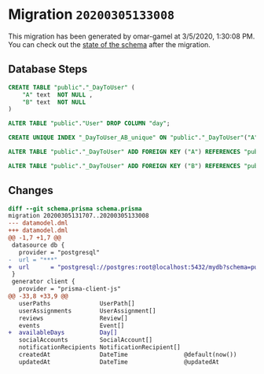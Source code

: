 # Migration `20200305133008`

This migration has been generated by omar-gamel at 3/5/2020, 1:30:08 PM.
You can check out the [state of the schema](./schema.prisma) after the migration.

## Database Steps

```sql
CREATE TABLE "public"."_DayToUser" (
    "A" text  NOT NULL ,
    "B" text  NOT NULL 
) 

ALTER TABLE "public"."User" DROP COLUMN "day";

CREATE UNIQUE INDEX "_DayToUser_AB_unique" ON "public"."_DayToUser"("A","B")

ALTER TABLE "public"."_DayToUser" ADD FOREIGN KEY ("A") REFERENCES "public"."Day"("id") ON DELETE CASCADE

ALTER TABLE "public"."_DayToUser" ADD FOREIGN KEY ("B") REFERENCES "public"."User"("id") ON DELETE CASCADE
```

## Changes

```diff
diff --git schema.prisma schema.prisma
migration 20200305131707..20200305133008
--- datamodel.dml
+++ datamodel.dml
@@ -1,7 +1,7 @@
 datasource db {
   provider = "postgresql"
-  url = "***"
+  url      = "postgresql://postgres:root@localhost:5432/mydb?schema=public"
 }
 generator client {
   provider = "prisma-client-js"
@@ -33,8 +33,9 @@
   userPaths              UserPath[]
   userAssignments        UserAssignment[]
   reviews                Review[]
   events                 Event[]
+  availableDays          Day[]
   socialAccounts         SocialAccount[]
   notificationRecipients NotificationRecipient[]
   createdAt              DateTime                @default(now())
   updatedAt              DateTime                @updatedAt
```



